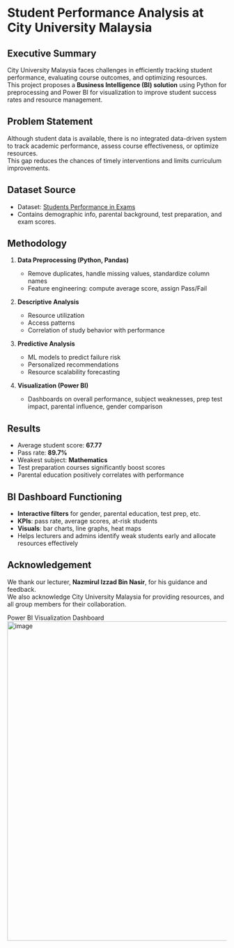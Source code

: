 # Student Performance Analysis at City University Malaysia

## Executive Summary
City University Malaysia faces challenges in efficiently tracking student performance, evaluating course outcomes, and optimizing resources.  
This project proposes a **Business Intelligence (BI) solution** using Python for preprocessing and Power BI for visualization to improve student success rates and resource management.

## Problem Statement
Although student data is available, there is no integrated data-driven system to track academic performance, assess course effectiveness, or optimize resources.  
This gap reduces the chances of timely interventions and limits curriculum improvements.

## Dataset Source
- Dataset: [Students Performance in Exams](https://www.kaggle.com/datasets/spscientist/students-performance-in-exams)  
- Contains demographic info, parental background, test preparation, and exam scores.  

## Methodology
1. **Data Preprocessing (Python, Pandas)**  
   - Remove duplicates, handle missing values, standardize column names  
   - Feature engineering: compute average score, assign Pass/Fail  

2. **Descriptive Analysis**  
   - Resource utilization  
   - Access patterns  
   - Correlation of study behavior with performance  

3. **Predictive Analysis**  
   - ML models to predict failure risk  
   - Personalized recommendations  
   - Resource scalability forecasting  

4. **Visualization (Power BI)**  
   - Dashboards on overall performance, subject weaknesses, prep test impact, parental influence, gender comparison  

## Results
- Average student score: **67.77**  
- Pass rate: **89.7%**  
- Weakest subject: **Mathematics**  
- Test preparation courses significantly boost scores  
- Parental education positively correlates with performance  

## BI Dashboard Functioning
- **Interactive filters** for gender, parental education, test prep, etc.  
- **KPIs**: pass rate, average scores, at-risk students  
- **Visuals**: bar charts, line graphs, heat maps  
- Helps lecturers and admins identify weak students early and allocate resources effectively  

## Acknowledgement
We thank our lecturer, **Nazmirul Izzad Bin Nasir**, for his guidance and feedback.  
We also acknowledge City University Malaysia for providing resources, and all group members for their collaboration.

Power BI Visualization Dashboard
<img width="1303" height="733" alt="image" src="https://github.com/user-attachments/assets/7ee6ad5e-ad78-47ff-994a-bd31f79aadc3" />



